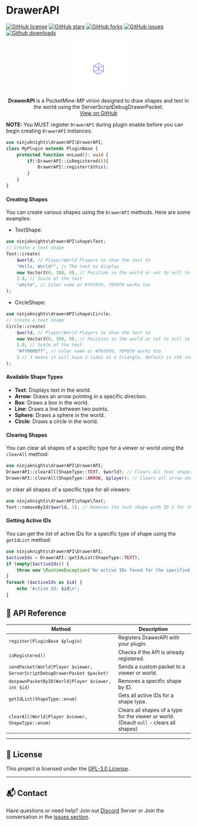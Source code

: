 # DrawerAPI
[![GitHub license](https://img.shields.io/github/license/ninjaknights/DrawerAPI)](https://github.com/ninjaknights/DrawerAPI/blob/main/LICENSE)
[![GitHub stars](https://img.shields.io/github/stars/ninjaknights/DrawerAPI)](https://github.com/ninjaknights/DrawerAPI/stargazers)
[![GitHub forks](https://img.shields.io/github/forks/ninjaknights/DrawerAPI)](https://github.com/ninjaknights/DrawerAPI/network/members)
[![GitHub issues](https://img.shields.io/github/issues/ninjaknights/DrawerAPI)](https://github.com/ninjaknights/DrawerAPI/issues)
[![Github downloads](https://img.shields.io/github/downloads/ninjaknights/DrawerAPI/total)](https://github.com/ninjaknights/DrawerAPI/releases)

<p align="center">
	<a href="https://github.com/ninjaknights/DrawerAPI">
    <img src="assets/icon.png?raw=true" alt="DrawerAPI Icon" width="150" /></a><br>
	<b>DrawerAPI</b> is a PocketMine-MP virion designed to draw shapes and text in the world using the ServerScriptDebugDrawerPacket.
	<br>
	<a href="https://github.com/ninjaknights/DrawerAPI">View on GitHub</a>
</p>

**NOTE:** You MUST register `DrawerAPI` during plugin enable before you can begin creating `DrawerAPI` instances.
```php
use ninjaknights\drawerAPI\DrawerAPI;
class MyPlugin extends PluginBase {
    protected function onLoad(): void {
		if(!DrawerAPI::isRegistered()){
			DrawerAPI::register($this);
		}
    }
}
```

#### Creating Shapes
You can create various shapes using the `DrawerAPI` methods. Here are some examples:
- TextShape:
```php
use ninjaknights\drawerAPI\shape\Text;
// Create a text shape
Text::create(
	$world, // Player/World Players to show the text to
	"Hello, World!", // The text to display
	new Vector3(0, 100, 0), // Position in the world or set to null to use player's position
	1.0, // Scale of the text
	"white", // Color name or #f0f0f0, f0f0f0 works too
);
```
- CircleShape:
```php
use ninjaknights\drawerAPI\shape\Circle;
// Create a text shape
Circle::create(
	$world, // Player/World Players to show the text to
	new Vector3(0, 100, 0), // Position in the world or set to null to use player's position
	1.0, // Scale of the text
	"#ff0000ff", // Color name or #f0f0f0, f0f0f0 works too
	3 // 3 means it will have 3 sides so a triangle, default is >50 (not sure)
);
```

#### Available Shape Types
- **Text**: Displays text in the world.
- **Arrow**: Draws an arrow pointing in a specific direction.
- **Box**: Draws a box in the world.
- **Line**: Draws a line between two points.
- **Sphere**: Draws a sphere in the world.
- **Circle**: Draws a circle in the world.

#### Clearing Shapes
You can clear all shapes of a specific type for a viewer or world using the `clearAll` method:
```php
use ninjaknights\drawerAPI\DrawerAPI;
DrawerAPI::clearAll(ShapeType::TEXT, $world); // Clears all text shapes for the specified world
DrawerAPI::clearAll(ShapeType::ARROW, $player); // Clears all arrow shapes for the specified player
```
or clear all shapes of a specific type for all viewers:
```php
use ninjaknights\drawerAPI\shape\Text;
Text::removeById($world, 1); // Removes the text shape with ID 1 for the player/world players
```

#### Getting Active IDs
You can get the list of active IDs for a specific type of shape using the `getIdList` method:
```php
use ninjaknights\drawerAPI\DrawerAPI;
$activeIds = DrawerAPI::getIdList(ShapeType::TEXT);
if (empty($activeIds)) {
	throw new \RuntimeException("No active IDs found for the specified type.");
}
foreach ($activeIds as $id) {
	echo "Active ID: $id\n";
}
```

## 🧪 API Reference

| Method | Description |
|--------|-------------|
| `register(PluginBase $plugin)` | Registers DrawerAPI with your plugin. |
| `isRegistered()` | Checks if the API is already registered. |
| `sendPacket(World\|Player $viewer, ServerScriptDebugDrawerPacket $packet)` | Sends a custom packet to a viewer or world. |
| `despawnPacketByID(World\|Player $viewer, int $id)` | Removes a specific shape by ID. |
| `getIdList(ShapeType::enum)` | Gets all active IDs for a shape type. |
| `clearAll(World\|Player $viewer, ShapeType::enum)` | Clears all shapes of a type for the viewer or world. (Deault `null` - clears all shapes) |

---

## 📄 License

This project is licensed under the [GPL-3.0 License](https://github.com/ninjaknights/DrawerAPI/blob/main/LICENSE).

---

## 📬 Contact

Have questions or need help? Join out [Discord](https://discord.gg/ZKfh5ycJrU) Server or Join the conversation in the [issues section](https://github.com/ninjaknights/DrawerAPI/issues).
